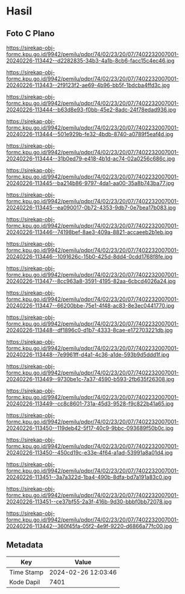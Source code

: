 # Hasil

## Foto C Plano

https://sirekap-obj-formc.kpu.go.id/9942/pemilu/pdpr/74/02/23/20/07/7402232007001-20240226-113442--d2282835-34b3-4a1b-8cb6-facc15c4ec46.jpg

https://sirekap-obj-formc.kpu.go.id/9942/pemilu/pdpr/74/02/23/20/07/7402232007001-20240226-113443--2f9123f2-ae69-4b96-bb5f-1bdcba4ffd3c.jpg

https://sirekap-obj-formc.kpu.go.id/9942/pemilu/pdpr/74/02/23/20/07/7402232007001-20240226-113444--b63d8e93-f0bb-45e2-8adc-24f78edad936.jpg

https://sirekap-obj-formc.kpu.go.id/9942/pemilu/pdpr/74/02/23/20/07/7402232007001-20240226-113444--501e929b-fe32-4bdb-8740-a0789f5eaf4d.jpg

https://sirekap-obj-formc.kpu.go.id/9942/pemilu/pdpr/74/02/23/20/07/7402232007001-20240226-113444--31b0ed79-e418-4b1d-ac74-02a0256c686c.jpg

https://sirekap-obj-formc.kpu.go.id/9942/pemilu/pdpr/74/02/23/20/07/7402232007001-20240226-113445--ba214b86-9797-4da1-aa00-35a8b743ba77.jpg

https://sirekap-obj-formc.kpu.go.id/9942/pemilu/pdpr/74/02/23/20/07/7402232007001-20240226-113445--ea090017-0b72-4353-9db7-0e7bea17b083.jpg

https://sirekap-obj-formc.kpu.go.id/9942/pemilu/pdpr/74/02/23/20/07/7402232007001-20240226-113446--74198bef-8ae3-409a-8821-accaeeb2b1eb.jpg

https://sirekap-obj-formc.kpu.go.id/9942/pemilu/pdpr/74/02/23/20/07/7402232007001-20240226-113446--1091626c-15b0-425d-8dd4-0cdd1768f8fe.jpg

https://sirekap-obj-formc.kpu.go.id/9942/pemilu/pdpr/74/02/23/20/07/7402232007001-20240226-113447--8cc963a8-3591-4195-82aa-6cbcd4026a24.jpg

https://sirekap-obj-formc.kpu.go.id/9942/pemilu/pdpr/74/02/23/20/07/7402232007001-20240226-113447--66200bbe-75e1-4f48-ac83-8e3ec0441770.jpg

https://sirekap-obj-formc.kpu.go.id/9942/pemilu/pdpr/74/02/23/20/07/7402232007001-20240226-113448--df1896c0-d1b7-4333-8cae-e172703221db.jpg

https://sirekap-obj-formc.kpu.go.id/9942/pemilu/pdpr/74/02/23/20/07/7402232007001-20240226-113448--7e9961ff-d4a1-4c36-a1de-593b9d5ddd1f.jpg

https://sirekap-obj-formc.kpu.go.id/9942/pemilu/pdpr/74/02/23/20/07/7402232007001-20240226-113449--9730be1c-7a37-4590-b593-2fb635f26308.jpg

https://sirekap-obj-formc.kpu.go.id/9942/pemilu/pdpr/74/02/23/20/07/7402232007001-20240226-113449--cc8c8601-731a-45d3-9528-f9c822b41a65.jpg

https://sirekap-obj-formc.kpu.go.id/9942/pemilu/pdpr/74/02/23/20/07/7402232007001-20240226-113450--119deb42-5f17-40c9-9bbc-093689f50b0c.jpg

https://sirekap-obj-formc.kpu.go.id/9942/pemilu/pdpr/74/02/23/20/07/7402232007001-20240226-113450--450cd19c-e33e-4f64-a1ad-53991a8a01d4.jpg

https://sirekap-obj-formc.kpu.go.id/9942/pemilu/pdpr/74/02/23/20/07/7402232007001-20240226-113451--3a7a322d-1ba4-490b-8dfa-bd7a191a83c0.jpg

https://sirekap-obj-formc.kpu.go.id/9942/pemilu/pdpr/74/02/23/20/07/7402232007001-20240226-113451--ce37bf55-2a3f-416b-9d30-bbbf0bb72078.jpg

https://sirekap-obj-formc.kpu.go.id/9942/pemilu/pdpr/74/02/23/20/07/7402232007001-20240226-113442--360f45fa-05f2-4e9f-9220-d6866a77fc00.jpg


## Metadata

| Key        | Value               |
| ---------- | ------------------- |
| Time Stamp | 2024-02-26 12:03:46 |
| Kode Dapil | 7401                |



